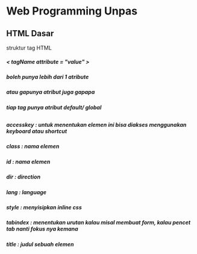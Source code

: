 # Web Programming Unpas
## HTML Dasar

struktur tag HTML

##### < tagName attribute = "value" >


##### boleh punya lebih dari 1 atribute
##### atau gapunya atribut juga gapapa
##### tiap tag punya atribut default/ global
##

##### accesskey : untuk menentukan elemen ini bisa diakses menggunakan keyboard atau shortcut
##### class : nama elemen
##### id : nama elemen
##### dir : direction
##### lang : language
##### style : menyisipkan inline css
##### tabindex : menentukan urutan kalau misal membuat form, kalau pencet tab nanti fokus nya kemana
##### title : judul sebuah elemen
